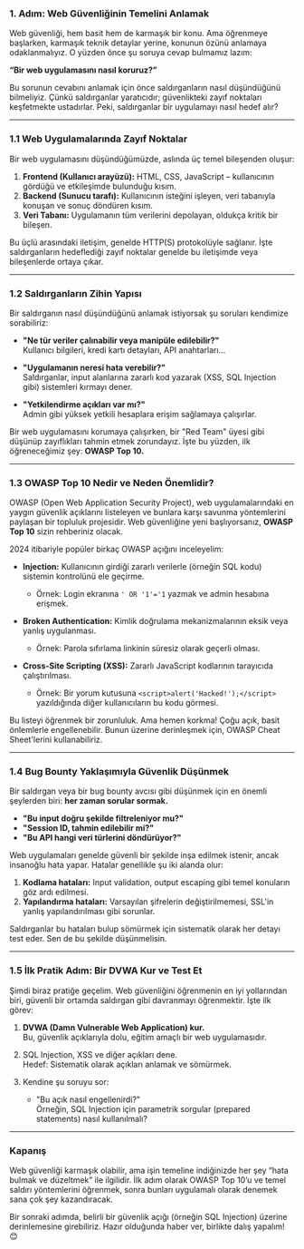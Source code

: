### 1. Adım: Web Güvenliğinin Temelini Anlamak

Web güvenliği, hem basit hem de karmaşık bir konu. Ama öğrenmeye başlarken, karmaşık teknik detaylar yerine, konunun özünü anlamaya odaklanmalıyız. O yüzden önce şu soruya cevap bulmamız lazım:

**“Bir web uygulamasını nasıl koruruz?”**

Bu sorunun cevabını anlamak için önce saldırganların nasıl düşündüğünü bilmeliyiz. Çünkü saldırganlar yaratıcıdır; güvenlikteki zayıf noktaları keşfetmekte ustadırlar. Peki, saldırganlar bir uygulamayı nasıl hedef alır?

---

### 1.1 Web Uygulamalarında Zayıf Noktalar

Bir web uygulamasını düşündüğümüzde, aslında üç temel bileşenden oluşur:

1. **Frontend (Kullanıcı arayüzü):** HTML, CSS, JavaScript – kullanıcının gördüğü ve etkileşimde bulunduğu kısım.
2. **Backend (Sunucu tarafı):** Kullanıcının isteğini işleyen, veri tabanıyla konuşan ve sonuç döndüren kısım.
3. **Veri Tabanı:** Uygulamanın tüm verilerini depolayan, oldukça kritik bir bileşen.

Bu üçlü arasındaki iletişim, genelde HTTP(S) protokolüyle sağlanır. İşte saldırganların hedeflediği zayıf noktalar genelde bu iletişimde veya bileşenlerde ortaya çıkar.

---

### 1.2 Saldırganların Zihin Yapısı

Bir saldırganın nasıl düşündüğünü anlamak istiyorsak şu soruları kendimize sorabiliriz:

- **"Ne tür veriler çalınabilir veya manipüle edilebilir?"**  
Kullanıcı bilgileri, kredi kartı detayları, API anahtarları…

- **"Uygulamanın neresi hata verebilir?"**  
Saldırganlar, input alanlarına zararlı kod yazarak (XSS, SQL Injection gibi) sistemleri kırmayı dener.

- **"Yetkilendirme açıkları var mı?"**  
Admin gibi yüksek yetkili hesaplara erişim sağlamaya çalışırlar.

Bir web uygulamasını korumaya çalışırken, bir "Red Team" üyesi gibi düşünüp zayıflıkları tahmin etmek zorundayız. İşte bu yüzden, ilk öğreneceğimiz şey: **OWASP Top 10.**

---

### 1.3 OWASP Top 10 Nedir ve Neden Önemlidir?

OWASP (Open Web Application Security Project), web uygulamalarındaki en yaygın güvenlik açıklarını listeleyen ve bunlara karşı savunma yöntemlerini paylaşan bir topluluk projesidir. Web güvenliğine yeni başlıyorsanız, **OWASP Top 10** sizin rehberiniz olacak.

2024 itibariyle popüler birkaç OWASP açığını inceleyelim:

- **Injection:** Kullanıcının girdiği zararlı verilerle (örneğin SQL kodu) sistemin kontrolünü ele geçirme.  
    - Örnek: Login ekranına `' OR '1'='1` yazmak ve admin hesabına erişmek.

- **Broken Authentication:** Kimlik doğrulama mekanizmalarının eksik veya yanlış uygulanması.  
    - Örnek: Parola sıfırlama linkinin süresiz olarak geçerli olması.

- **Cross-Site Scripting (XSS):** Zararlı JavaScript kodlarının tarayıcıda çalıştırılması.  
    - Örnek: Bir yorum kutusuna `<script>alert('Hacked!');</script>` yazıldığında diğer kullanıcıların bu kodu görmesi.

Bu listeyi öğrenmek bir zorunluluk. Ama hemen korkma! Çoğu açık, basit önlemlerle engellenebilir. Bunun üzerine derinleşmek için, OWASP Cheat Sheet'lerini kullanabiliriz.

---

### 1.4 Bug Bounty Yaklaşımıyla Güvenlik Düşünmek

Bir saldırgan veya bir bug bounty avcısı gibi düşünmek için en önemli şeylerden biri: **her zaman sorular sormak.**

- **"Bu input doğru şekilde filtreleniyor mu?"**
- **"Session ID, tahmin edilebilir mi?"**
- **"Bu API hangi veri türlerini döndürüyor?"**

Web uygulamaları genelde güvenli bir şekilde inşa edilmek istenir, ancak insanoğlu hata yapar. Hatalar genellikle şu iki alanda olur:

1. **Kodlama hataları:** Input validation, output escaping gibi temel konuların göz ardı edilmesi.
2. **Yapılandırma hataları:** Varsayılan şifrelerin değiştirilmemesi, SSL'in yanlış yapılandırılması gibi sorunlar.

Saldırganlar bu hataları bulup sömürmek için sistematik olarak her detayı test eder. Sen de bu şekilde düşünmelisin.

---

### 1.5 İlk Pratik Adım: Bir DVWA Kur ve Test Et

Şimdi biraz pratiğe geçelim. Web güvenliğini öğrenmenin en iyi yollarından biri, güvenli bir ortamda saldırgan gibi davranmayı öğrenmektir. İşte ilk görev:

1. **DVWA (Damn Vulnerable Web Application) kur.**  
    Bu, güvenlik açıklarıyla dolu, eğitim amaçlı bir web uygulamasıdır.

2. SQL Injection, XSS ve diğer açıkları dene.  
    Hedef: Sistematik olarak açıkları anlamak ve sömürmek.

3. Kendine şu soruyu sor:  
    - "Bu açık nasıl engellenirdi?"  
    Örneğin, SQL Injection için parametrik sorgular (prepared statements) nasıl kullanılmalı?

---

### Kapanış

Web güvenliği karmaşık olabilir, ama işin temeline indiğinizde her şey “hata bulmak ve düzeltmek” ile ilgilidir. İlk adım olarak OWASP Top 10’u ve temel saldırı yöntemlerini öğrenmek, sonra bunları uygulamalı olarak denemek sana çok şey kazandıracak.

Bir sonraki adımda, belirli bir güvenlik açığı (örneğin SQL Injection) üzerine derinlemesine girebiliriz. Hazır olduğunda haber ver, birlikte dalış yapalım! 😊
